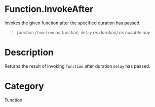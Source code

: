 ﻿# Function.InvokeAfter
Invokes the given function after the specified duration has passed.
> _function (<code>function</code> as function, <code>delay</code> as duration) as nullable any_
# Description 
Returns the result of invoking <code>function</code> after duration <code>delay</code> has passed.

# Category 
Function
